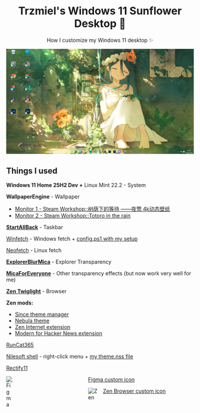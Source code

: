 <p align="center">
    <h1 align="center">Trzmiel's Windows 11 Sunflower Desktop 🌻</h2>
</p>

<p align="center">How I customize my Windows 11 desktop ✨</p>

![](https://github.com/TRZMlEL/Windows-11-Sunflower/blob/main/desktop.png)

## **Things I used**

**Windows 11 Home 25H2 Dev +** Linux Mint 22.2 - System

**WallpaperEngine** - Wallpaper

- [Monitor 1 - Steam Workshop::树荫下的等待  ——夜莺 4k动态壁纸](https://steamcommunity.com/sharedfiles/filedetails/?id=3152238819)  
- [Monitor 2 - Steam Workshop::Totoro in the rain](https://steamcommunity.com/sharedfiles/filedetails/?id=893965725)

[**StartAllBack**](https://www.startallback.com/) - Taskbar

[Winfetch](https://github.com/lptstr/winfetch) - Windows fetch + [config.ps1 with my setup](https://github.com/TRZMlEL/Windows-11-Sunflower/blob/main/config.ps1)

[Neofetch](https://github.com/dylanaraps/neofetch) - Linux fetch

[**ExplorerBlurMica**](https://github.com/Maplespe/ExplorerBlurMica) - Explorer Transparency

[**MicaForEveryone**](https://github.com/MicaForEveryone/MicaForEveryone) - Other transparency effects (but now work very well for me)

[**Zen Twiglight**](https://zen-browser.app/download/?twilight) - Browser

**Zen mods:**
- [Since theme manager](https://github.com/CosmoCreeper/Sine)
- [Nebula theme](https://github.com/JustAdumbPrsn/Zen-Nebula)
- [Zen Internet extension](https://addons.mozilla.org/en-US/firefox/addon/zen-internet/?utm_source=addons.mozilla.org&utm_medium=referral&utm_content=search)
- [Modern for Hacker News extension](https://www.modernhn.com/)


[RunCat365](https://github.com/Kyome22/RunCat365)

[Nilesoft shell](https://nilesoft.org/) - right-click menu + [my theme.nss file](https://github.com/TRZMlEL/Windows-11-Sunflower/blob/main/theme.nss)

[Rectify11](https://www.rectify11.net/home)

<img align="left" alt="Figma" width="20px" style="padding-right:200px;" src="https://upload.wikimedia.org/wikipedia/commons/thumb/3/33/Figma-logo.svg/1200px-Figma-logo.svg.png" />[Figma custom icon](https://commons.wikimedia.org/wiki/File:Figma-logo.svg)


[Zen Browser custom icon](https://www.reddit.com/r/zen_browser/comments/1krnw15/zen_browser_new_holographic_icon/)<img align="left" alt="Zen" width="30px" style="padding-right:10px;" src="https://i.redd.it/ibtwom3ku12f1.png" />


